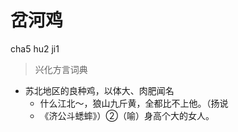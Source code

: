 # 岔河鸡
cha5 hu2 ji1
> 兴化方言词典
- 苏北地区的良种鸡，以体大、肉肥闻名
  - 什么江北～，狼山九斤黄，全都比不上他。（扬说
  - 《济公斗蟋蟀》）②（喻）身高个大的女人。
